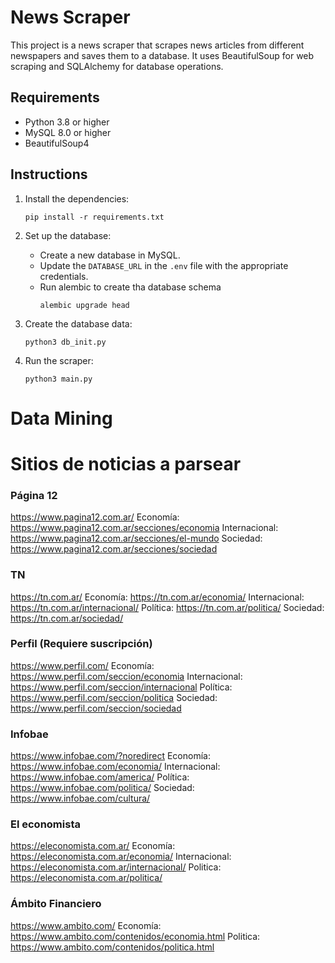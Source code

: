 # News Scraper

This project is a news scraper that scrapes news articles from different newspapers and saves them to a database. It uses BeautifulSoup for web scraping and SQLAlchemy for database operations.

## Requirements

- Python 3.8 or higher
- MySQL 8.0 or higher
- BeautifulSoup4

## Instructions

1. Install the dependencies:
   ```
   pip install -r requirements.txt
   ```

2. Set up the database:
   - Create a new database in MySQL.
   - Update the `DATABASE_URL` in the `.env` file with the appropriate credentials.
   - Run alembic to create tha database schema
     ```
     alembic upgrade head
     ```

3. Create the database data:
   ```
   python3 db_init.py
   ```

4. Run the scraper:
   ```
   python3 main.py
   ```

# Data Mining

# Sitios de noticias a parsear

### Página 12
https://www.pagina12.com.ar/
Economía: https://www.pagina12.com.ar/secciones/economia
Internacional: https://www.pagina12.com.ar/secciones/el-mundo
Sociedad: https://www.pagina12.com.ar/secciones/sociedad

### TN
https://tn.com.ar/
Economía: https://tn.com.ar/economia/
Internacional: https://tn.com.ar/internacional/
Política: https://tn.com.ar/politica/
Sociedad: https://tn.com.ar/sociedad/

### Perfil (Requiere suscripción)
https://www.perfil.com/
Economía: https://www.perfil.com/seccion/economia
Internacional: https://www.perfil.com/seccion/internacional
Política: https://www.perfil.com/seccion/politica
Sociedad: https://www.perfil.com/seccion/sociedad

### Infobae
https://www.infobae.com/?noredirect
Economía: https://www.infobae.com/economia/
Internacional: https://www.infobae.com/america/
Política: https://www.infobae.com/politica/
Sociedad: https://www.infobae.com/cultura/

### El economista
https://eleconomista.com.ar/
Economía: https://eleconomista.com.ar/economia/
Internacional: https://eleconomista.com.ar/internacional/
Politica: https://eleconomista.com.ar/politica/

### Ámbito Financiero
https://www.ambito.com/
Economía: https://www.ambito.com/contenidos/economia.html
Politica: https://www.ambito.com/contenidos/politica.html



